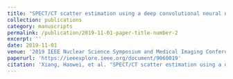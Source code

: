 ```yaml
---
title: "SPECT/CT scatter estimation using a deep convolutional neural network: implementation in Y-90 imaging"
collection: publications
category: manuscripts
permalink: /publication/2019-11-01-paper-title-number-2
excerpt: ''
date: 2019-11-01
venue: '2019 IEEE Nuclear Science Symposium and Medical Imaging Conference (NSS/MIC).'
paperurl: 'https://ieeexplore.ieee.org/document/9060019'
citation: 'Xiang, Haowei, et al. "SPECT/CT scatter estimation using a deep convolutional neural network: implementation in Y-90 imaging." 2019 IEEE Nuclear Science Symposium and Medical Imaging Conference (NSS/MIC). IEEE, 2019.'
---
```

